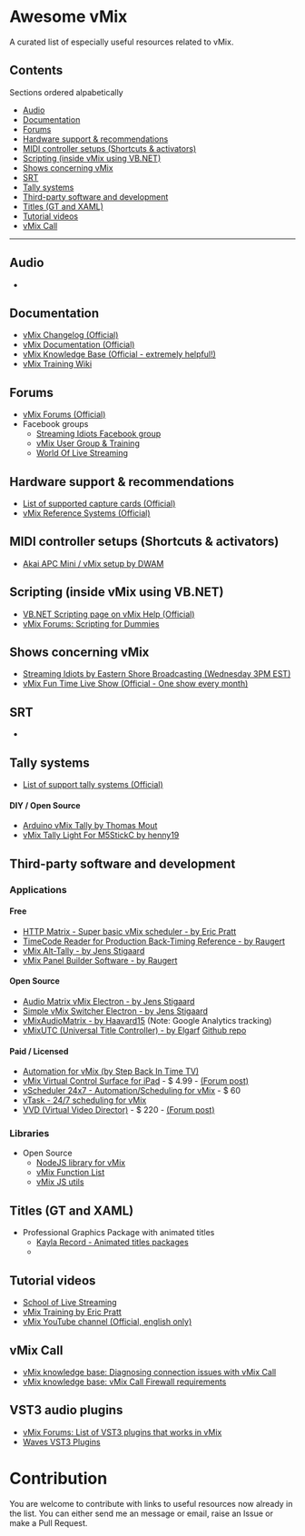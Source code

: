 # Awesome vMix

A curated list of especially useful resources related to vMix.

## Contents
Sections ordered alpabetically
  * [Audio](#audio)
  * [Documentation](#documentation)
  * [Forums](#forums)
  * [Hardware support & recommendations](#hardware-support--recommendations)
  * [MIDI controller setups (Shortcuts & activators)](#midi-controller-setups-shortcuts--activators)
  * [Scripting (inside vMix using VB.NET)](#scripting-inside-vmix-using-vbnet)
  * [Shows concerning vMix](#shows-concerning-vmix)
  * [SRT](#srt)
  * [Tally systems](#tally-systems)
  * [Third-party software and development](#third-party-software-and-development)
  * [Titles (GT and XAML)](#titles-gt-and-xaml)
  * [Tutorial videos](#tutorial-videos)
  * [vMix Call](#vmix-call)

---

## Audio
  * 

## Documentation
  * [vMix Changelog (Official)](https://forums.vmix.com/posts/t20846-vMix-23-Changelog)
  * [vMix Documentation (Official)](https://www.vmix.com/help23/)
  * [vMix Knowledge Base (Official - extremely helpful!)](https://www.vmix.com/knowledgebase/)
  * [vMix Training Wiki](http://vmixtraining.com/wiki)


## Forums
 * [vMix Forums (Official)](https://forums.vmix.com/)
 * Facebook groups
   * [Streaming Idiots Facebook group](https://www.facebook.com/groups/StreamingIdiots/)
   * [vMix User Group & Training](https://www.facebook.com/groups/vMixTraining/)
   * [World Of Live Streaming](https://www.facebook.com/groups/WorldOfLiveStreaming/)


## Hardware support & recommendations
 * [List of supported capture cards (Official)](https://www.vmix.com/software/supported-hardware.aspx#capturehardware)
 * [vMix Reference Systems (Official)](https://www.vmix.com/products/vmix-reference-systems.aspx)


## MIDI controller setups (Shortcuts & activators)
 * [Akai APC Mini / vMix setup by DWAM](https://forums.vmix.com/posts/t9765-Overview-video-Akai-APC-Mini-with-vMix)


## Scripting (inside vMix using VB.NET)
* [VB.NET Scripting page on vMix Help (Official)](https://www.vmix.com/help23/VBNetScripting.html)
* [vMix Forums: Scripting for Dummies](https://forums.vmix.com/posts/m73500-Scripting-for-Dummies)

## Shows concerning vMix
 * [Streaming Idiots by Eastern Shore Broadcasting (Wednesday 3PM EST)](http://easternshorebroadcasting.com/watch-live-2-3-2/)
 * [vMix Fun Time Live Show (Official - One show every month)](https://www.youtube.com/playlist?list=PLrm0RX9U0MzztIw6MGz7Tdo71MCENS05O)


## SRT
 * 

## Tally systems
 * [List of support tally systems (Official)](https://www.vmix.com/software/supported-hardware.aspx#tallylights)

#### DIY / Open Source
 * [Arduino vMix Tally by Thomas Mout](https://github.com/ThomasMout/Arduino-vMix-tally)
 * [vMix Tally Light For M5StickC by henny19](https://github.com/henny19/vmix_tally_M5stickC)


## Third-party software and development
### Applications

#### Free
  * [HTTP Matrix - Super basic vMix scheduler - by Eric Pratt](http://usbroadcast.co/httpmatrix.htm)
  * [TimeCode Reader for Production Back-Timing Reference - by Raugert](https://forums.vmix.com/posts/t17782-TimeCode-Reader-for-Production-Back-Timing-Reference?fbclid=IwAR0KYOl1gePpt4xsMSJ0PX_NlQbjFu1PIV6wJg3RTWe9YYp8Nzr2SU1wMXA)
  * [vMix Alt-Tally - by Jens Stigaard](https://forums.vmix.com/posts/t9405--FREE--Alt-Tally)
  * [vMix Panel Builder Software - by Raugert](https://forums.vmix.com/posts/t14529-vMix--Panel-Builder--for-Mac-Win-Android-tablets-iPads)

#### Open Source
  * [Audio Matrix vMix Electron - by Jens Stigaard](https://github.com/jensstigaard/audio-matrix-vmix-electron)
  * [Simple vMix Switcher Electron - by Jens Stigaard](https://github.com/jensstigaard/simple-vmix-switcher-electron)
  * [vMixAudioMatrix - by Haavard15](https://github.com/Haavard15/vMixAudioMatrix) (Note: Google Analytics tracking)
  * [vMixUTC (Universal Title Controller) - by Elgarf](https://forums.vmix.com/posts/t6468--FREE--Universal-Title-Controller) [Github repo](https://github.com/elgarf/vMixUTC)
  
#### Paid / Licensed
  * [Automation for vMix (by Step Back In Time TV)](http://www.stepbackintime.tv/automation.html)
  * [vMix Virtual Control Surface for iPad](https://apps.apple.com/us/app/vmix-virtual-control-surface/id978932322) - $ 4.99 - [(Forum post)](https://forums.vmix.com/posts/t16323-vMix-Virtual-Control-Surface-3-0-iPad-app--Now-Available)
  * [vScheduler 24x7 - Automation/Scheduling for vMix](http://www.sitescape.co.in/index.html) - $ 60
  * [vTask - 24/7 scheduling for vMix](https://vfxblend.com/)
  * [VVD (Virtual Video Director)](https://w.np.co.nz/software) - $ 220 - [(Forum post)](https://forums.vmix.com/posts/t3678findunread--NEW---vMix-Audio-Controlled-Switcher---NjastadCom)

### Libraries
* Open Source
  * [NodeJS library for vMix](https://github.com/jensstigaard/node-vmix)
  * [vMix Function List](https://github.com/jensstigaard/vmix-function-list)
  * [vMix JS utils](https://github.com/jensstigaard/vmix-js-utils)


## Titles (GT and XAML)
 * Professional Graphics Package with animated titles
   * [Kayla Record - Animated titles packages](https://www.kaylarecord.site/)
   * 


## Tutorial videos
 * [School of Live Streaming](http://schooloflivestreaming.com)
 * [vMix Training by Eric Pratt](https://www.udemy.com/course/vmix-training)
 * [vMix YouTube channel (Official, english only)](https://www.youtube.com/user/vmixcomau)


## vMix Call
 * [vMix knowledge base: Diagnosing connection issues with vMix Call](https://www.vmix.com/knowledgebase/article.aspx/214/diagnosing-connection-issues-with-vmix-call)
 * [vMix knowledge base: vMix Call Firewall requirements](https://www.vmix.com/knowledgebase/article.aspx/125/vmix-call-firewall-requirements)


## VST3 audio plugins
 * [vMix Forums: List of VST3 plugins that works in vMix](https://forums.vmix.com/posts/t12330--List--VST3-Plug-ins-That-Work-In-vMix)
 * [Waves VST3 Plugins](https://www.waves.com/plugins)




# Contribution
You are welcome to contribute with links to useful resources now already in the list. You can either send me an message or email, raise an Issue or make a Pull Request.

